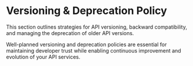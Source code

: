 # Versioning & Deprecation Policy

This section outlines strategies for API versioning, backward compatibility, and managing the deprecation of older API versions.

Well-planned versioning and deprecation policies are essential for maintaining developer trust while enabling continuous improvement and evolution of your API services.